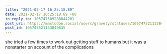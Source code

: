 ```yaml
---
title: "2021-02-17 16:25:18.89"
date: 2021-02-17 16:25:18.89 +00
in_reply_to: 105747509288844201
post_uri: https://mastodon.social/users/gravely/statuses/105747521133840835
post_id: 105747521133840835
---
```

she tried a few times to work out getting stuff to humans but it was a nonstarter on account of the complications


